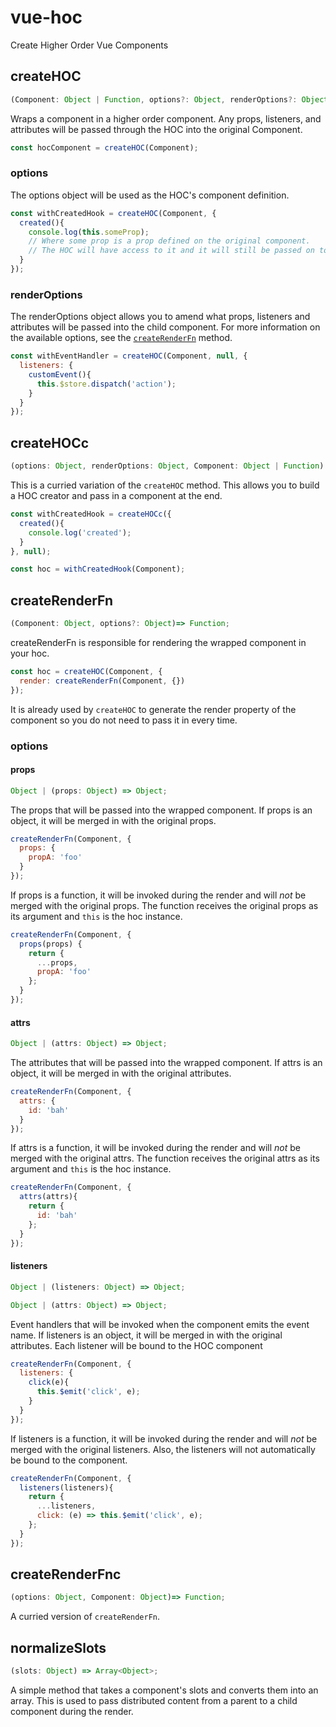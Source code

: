 # vue-hoc
Create Higher Order Vue Components

## createHOC
```js
(Component: Object | Function, options?: Object, renderOptions?: Object) => Object;
```
Wraps a component in a higher order component. Any props, listeners, and attributes will be passed through the HOC into the original Component.
```js
const hocComponent = createHOC(Component);
```

### options
The options object will be used as the HOC's component definition.
```js
const withCreatedHook = createHOC(Component, {
  created(){
    console.log(this.someProp);
    // Where some prop is a prop defined on the original component.
    // The HOC will have access to it and it will still be passed on to the original component.
  }
});
```
### renderOptions
The renderOptions object allows you to amend what props, listeners and attributes will be passed into the child component. For more information on the available options, see the [`createRenderFn`](#createRenderFn) method.
```js
const withEventHandler = createHOC(Component, null, {
  listeners: {
    customEvent(){
      this.$store.dispatch('action');
    }
  }
});
```

## createHOCc
```js
(options: Object, renderOptions: Object, Component: Object | Function) => Object;
```
This is a curried variation of the `createHOC` method. This allows you to build a HOC creator and pass in a component at the end.
```js
const withCreatedHook = createHOCc({
  created(){
    console.log('created');
  }
}, null);

const hoc = withCreatedHook(Component);
```

## createRenderFn
```js
(Component: Object, options?: Object)=> Function;
```
createRenderFn is responsible for rendering the wrapped component in your hoc.
```js
const hoc = createHOC(Component, {
  render: createRenderFn(Component, {})
});
```
It is already used by `createHOC` to generate the render property of the component so you do not need to pass it in every time.

### options
#### props
```js
Object | (props: Object) => Object;
```

The props that will be passed into the wrapped component. If props is an object, it will be merged in with the original props.
```js
createRenderFn(Component, {
  props: {
    propA: 'foo'
  }
});
```
If props is a function, it will be invoked during the render and will *not* be merged with the original props. The function receives the original props as its argument and `this` is the hoc instance.
```js
createRenderFn(Component, {
  props(props) {
    return {
      ...props,
      propA: 'foo'
    };
  }
});
```

#### attrs
```js
Object | (attrs: Object) => Object;
```
The attributes that will be passed into the wrapped component. If attrs is an object, it will be merged in with the original attributes.
```js
createRenderFn(Component, {
  attrs: {
    id: 'bah'
  }
});
```
If attrs is a function, it will be invoked during the render and will *not* be merged with the original attrs. The function receives the original attrs as its argument and `this` is the hoc instance.
```js
createRenderFn(Component, {
  attrs(attrs){
    return {
      id: 'bah'
    };
  }
});
```

#### listeners
```js
Object | (listeners: Object) => Object;
```
```js
Object | (attrs: Object) => Object;
```
Event handlers that will be invoked when the component emits the event name. If listeners is an object, it will be merged in with the original attributes. Each listener will be bound to the HOC component
```js
createRenderFn(Component, {
  listeners: {
    click(e){
      this.$emit('click', e);
    }
  }
});
```
If listeners is a function, it will be invoked during the render and will *not* be merged with the original listeners. Also, the listeners will not automatically be bound to the component.
```js
createRenderFn(Component, {
  listeners(listeners){
    return {
      ...listeners,
      click: (e) => this.$emit('click', e);
    };
  }
});
```

## createRenderFnc
```js
(options: Object, Component: Object)=> Function;
```
A curried version of `createRenderFn`.

## normalizeSlots
```js
(slots: Object) => Array<Object>;
```
A simple method that takes a component's slots and converts them into an array. This is used to pass distributed content from a parent to a child component during the render.
